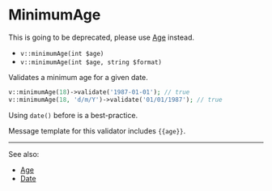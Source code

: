 # MinimumAge

This is going to be deprecated, please use [Age](Age.md) instead.

- `v::minimumAge(int $age)`
- `v::minimumAge(int $age, string $format)`

Validates a minimum age for a given date.

```php
v::minimumAge(18)->validate('1987-01-01'); // true
v::minimumAge(18, 'd/m/Y')->validate('01/01/1987'); // true
```

Using `date()` before is a best-practice.

Message template for this validator includes `{{age}}`.

***
See also:

  * [Age](Age.md)
  * [Date](Date.md)
